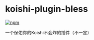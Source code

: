 # koishi-plugin-bless

[![npm](https://img.shields.io/npm/v/koishi-plugin-bless?style=flat-square)](https://www.npmjs.com/package/koishi-plugin-bless)

一个保佑你的Koishi不会炸的插件（不一定）
